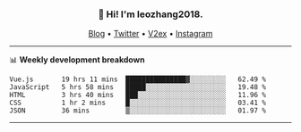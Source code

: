 <h3 align="center">👋 Hi! I'm leozhang2018.</h3>
<p align="center">
  <a href="https://code.leozhang2018.me">Blog</a> •
  <a href="https://twitter.com/leozhang2018">Twitter</a> •
  <a href="https://www.v2ex.com/member/leozhang">V2ex</a> •
  <a href="https://www.instagram.com/leozhanghere">Instagram</a>
</p>

-------

📊 **Weekly development breakdown**
<!--START_SECTION:waka-->
```text
Vue.js       19 hrs 11 mins  ███████████████▓░░░░░░░░░   62.49 % 
JavaScript   5 hrs 58 mins   █████░░░░░░░░░░░░░░░░░░░░   19.48 % 
HTML         3 hrs 40 mins   ███░░░░░░░░░░░░░░░░░░░░░░   11.96 % 
CSS          1 hr 2 mins     █░░░░░░░░░░░░░░░░░░░░░░░░   03.41 % 
JSON         36 mins         ▒░░░░░░░░░░░░░░░░░░░░░░░░   01.97 % 
```
<!--END_SECTION:waka-->
-------
